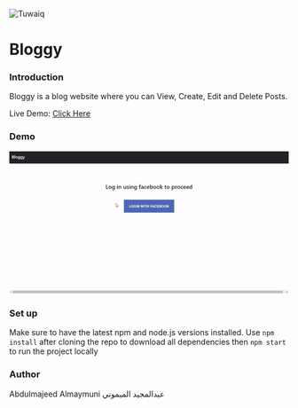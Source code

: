 <div dir="ltr" >

![Tuwaiq](https://i.ibb.co/SV2BSn5/tuwaiq.png)

# Bloggy
  
### Introduction 
 Bloggy is a blog website where you can View, Create, Edit and Delete Posts.

 Live Demo: [Click Here](https://abdulmajeed-almaymuni.github.io/FinalProject/)
### Demo  
 ![Demo](./Bloggy.gif)
  
### Set up  
 Make sure to have the latest npm and node.js versions installed.
 Use ``` npm install ``` after cloning the repo to download all dependencies then ``` npm start ``` to run the project locally
### Author
 Abdulmajeed Almaymuni عبدالمجيد الميموني
</div>
